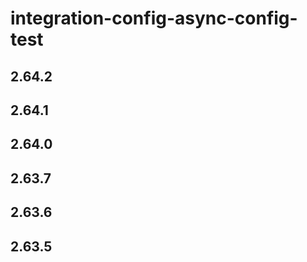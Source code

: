 # integration-config-async-config-test

## 2.64.2

## 2.64.1

## 2.64.0

## 2.63.7

## 2.63.6

## 2.63.5
